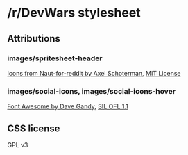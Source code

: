 # /r/DevWars stylesheet

## Attributions

### images/spritesheet-header

[Icons from Naut-for-reddit by Axel Schoterman](https://github.com/Axel--/Naut-for-reddit), [MIT License](http://opensource.org/licenses/mit-license.html)

### images/social-icons, images/social-icons-hover

[Font Awesome by Dave Gandy](http://fontawesome.io), [SIL OFL 1.1](http://scripts.sil.org/OFL)

## CSS license
GPL v3

